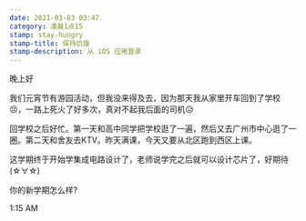 ```yaml
---
date: 2021-03-03 03:47
category: 凌晨1点15
stamp: stay-hungry
stamp-title: 保持饥饿
stamp-description: 从 iOS 应用登录
---
```


<p>
晚上好

我们元宵节有游园活动，但我没来得及去，因为那天我从家里开车回到了学校😣，一路上死火了好多次，真对不起我后面的司机😥

回学校之后好忙。第一天和高中同学把学校逛了一遍，然后又去广州市中心逛了一圈。第二天和舍友去KTV。昨天满课，今天又要从北区跑到西区上课。

这学期终于开始学集成电路设计了，老师说学完之后就可以设计芯片了，好期待(☆∀☆)

你的新学期怎么样?

1:15 AM

</p>